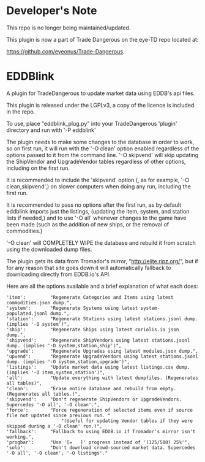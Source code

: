 # Developer's Note

This repo is no longer being maintained/updated.

This plugin is now a part of Trade Dangerous on the eye-TD repo located at:

https://github.com/eyeonus/Trade-Dangerous.

# EDDBlink
A plugin for TradeDangerous to update market data using EDDB's api files.

This plugin is released under the LGPLv3, a copy of the licence is included in the repo.

To use, place "eddblink_plug.py" into your TradeDangerous 'plugin' directory and run with '-P eddblink'

The plugin needs to make some changes to the database in order to work, so on first run, it will run with the '-O clean' option enabled regardless of the options passed to it from the command line. '-O skipvend' will skip updating the ShipVendor and UpgradeVendor tables regardless of other options, including on the first run.

It is recommended to include the 'skipvend' option (, as for example, '-O clean,skipvend',) on slower computers when doing any run, including the first run.

It is recommended to pass no options after the first run, as by default eddblink imports just the listings, (updating the item, system, and station lists if needed,) and to use '-O all' whenever changes to the game have been made (such as the addition of new ships, or the removal of commodities.)

'-O clean' will COMPLETELY WIPE the database and rebuild it from scratch using the downloaded dump files.

The plugin gets its data from Tromador's mirror, "http://elite.ripz.org/", but if for any reason that site goes down it will automatically fallback to downloading directly from EDDB.io's API.

Here are all the options available and a brief explanation of what each does:

    'item':         "Regenerate Categories and Items using latest commodities.json dump.",
    'system':       "Regenerate Systems using latest system-populated.jsonl dump.",
    'station':      "Regenerate Stations using latest stations.jsonl dump. (implies '-O system')",
    'ship':         "Regenerate Ships using latest coriolis.io json dump.",
    'shipvend':     "Regenerate ShipVendors using latest stations.jsonl dump. (implies '-O system,station,ship')",
    'upgrade':      "Regenerate Upgrades using latest modules.json dump.",
    'upvend':       "Regenerate UpgradeVendors using latest stations.jsonl dump. (implies '-O system,station,upgrade')",
    'listings':     "Update market data using latest listings.csv dump. (implies '-O item,system,station')",
    'all':          "Update everything with latest dumpfiles. (Regenerates all tables)",
    'clean':        "Erase entire database and rebuild from empty. (Regenerates all tables.)",
    'skipvend':     "Don't regenerate ShipVendors or UpgradeVendors. Supercedes '-O all', '-O clean'.",
    'force':        "Force regeneration of selected items even if source file not updated since previous run. "
                        "(Useful for updating Vendor tables if they were skipped during a '-O clean' run.)",
    'fallback':     "Fallback to using EDDB.io if Tromador's mirror isn't working.",
    'progbar':      "Use '[=   ]' progress instead of '(125/500) 25%'",
    'solo':         "Don't download crowd-sourced market data. Supercedes '-O all', '-O clean', '-O listings'."

